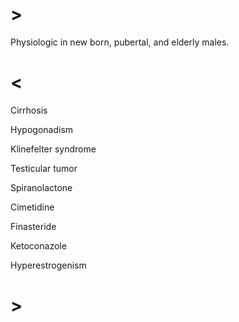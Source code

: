 # >

Physiologic in new born, pubertal, and elderly males.

# <

Cirrhosis

Hypogonadism

Klinefelter syndrome

Testicular tumor

Spiranolactone

Cimetidine

Finasteride

Ketoconazole

Hyperestrogenism

# >
